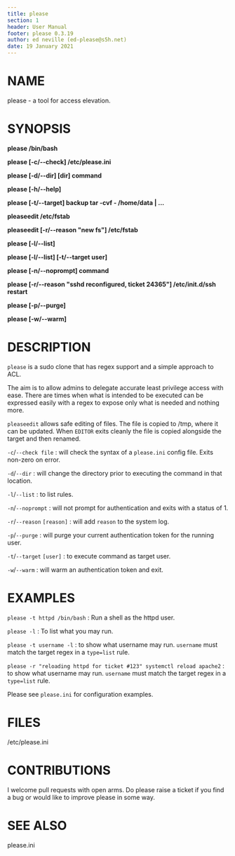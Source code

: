 ```yaml
---
title: please
section: 1
header: User Manual
footer: please 0.3.19
author: ed neville (ed-please@s5h.net)
date: 19 January 2021
---
```


# NAME

please - a tool for access elevation.

# SYNOPSIS

**please /bin/bash**

**please [-c/\--check] /etc/please.ini**

**please [-d/\--dir] [dir] command**

**please [-h/\--help]**

**please [-t/\--target] backup tar -cvf - /home/data | ...**

**pleaseedit /etc/fstab**

**pleaseedit [-r/\--reason \"new fs\"] /etc/fstab**

**please [-l/\--list]**

**please [-l/\--list] [-t/\--target user]**

**please [-n/\--noprompt] command**

**please [-r/\--reason \"sshd reconfigured, ticket 24365\"] /etc/init.d/ssh restart**

**please [-p/\--purge]**

**please [-w/\--warm]**

# DESCRIPTION

`please` is a sudo clone that has regex support and a simple approach to ACL.

The aim is to allow admins to delegate accurate least privilege access with ease. There are times when what is intended to be executed can be expressed easily with a regex to expose only what is needed and nothing more.

`pleaseedit` allows safe editing of files. The file is copied to /tmp, where it can be updated. When `EDITOR` exits cleanly the file is copied alongside the target and then renamed.

`-c`/`--check file`
: will check the syntax of a `please.ini` config file. Exits non-zero on error.

`-d`/`--dir`
: will change the directory prior to executing the command in that location.

`-l`/`--list`
: to list rules.

`-n`/`--noprompt`
: will not prompt for authentication and exits with a status of 1.

`-r`/`--reason` `[reason]`
: will add `reason` to the system log.

`-p`/`--purge`
: will purge your current authentication token for the running user.

`-t`/`--target` `[user]`
: to execute command as target user.

`-w`/`--warm`
: will warm an authentication token and exit.

# EXAMPLES

`please -t httpd /bin/bash`
: Run a shell as the httpd user.

`please -l`
: To list what you may run.

`please -t username -l`
: to show what username may run. `username` must match the target regex in a `type=list` rule.

`please -r "reloading httpd for ticket #123" systemctl reload apache2`
: to show what username may run. `username` must match the target regex in a `type=list` rule.

Please see `please.ini` for configuration examples.

# FILES

/etc/please.ini

# CONTRIBUTIONS

I welcome pull requests with open arms. Do please raise a ticket if you find a bug or would like to improve please in some way.

# SEE ALSO

please.ini


